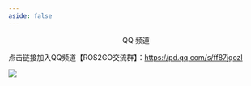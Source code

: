 ```yaml
---
aside: false
---
```


<p>
    <p align="center">QQ 频道</p>
</p>

点击链接加入QQ频道【ROS2GO交流群】：https://pd.qq.com/s/ff87jqozl


![](QQchannel.jpg)